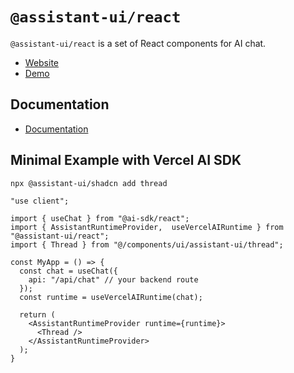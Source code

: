 # `@assistant-ui/react`

`@assistant-ui/react` is a set of React components for AI chat.

- [Website](https://assistant-ui.com/)
- [Demo](https://assistant-ui-rsc-example.vercel.app/)

## Documentation

- [Documentation](https://www.assistant-ui.com/docs/getting-started)

## Minimal Example with Vercel AI SDK

```sh
npx @assistant-ui/shadcn add thread
```

```tsx
"use client";

import { useChat } from "@ai-sdk/react";
import { AssistantRuntimeProvider,  useVercelAIRuntime } from "@assistant-ui/react";
import { Thread } from "@/components/ui/assistant-ui/thread";

const MyApp = () => {
  const chat = useChat({ 
    api: "/api/chat" // your backend route
  });
  const runtime = useVercelAIRuntime(chat);

  return (
    <AssistantRuntimeProvider runtime={runtime}>
      <Thread />
    </AssistantRuntimeProvider>
  );
}
```